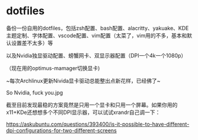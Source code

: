 # dotfiles

备份一份自用的dotfiles，包括zsh配置、bash配置、alacritty、yakuake、KDE主题定制、字体配置、vscode配置、vim配置（太菜了，vim用的不多，基本和默认设置差不太多）等

以及Nvidia独显驱动配置、螃蟹网卡、双显示器配置（DPI一个4k一个1080p）

（现在用的optimus-mamager切换显卡)

~每次Archlinux更新Nivida显卡驱动总能整出点新花样，已经佛了~

So Nvidia, fuck you.jpg

截至目前发现最稳的方案竟然是只用一个显卡和只用一个屏幕。如果你用的x11+KDe还想想多个不同DPI显示器，可以试试xrandr自己调一下：

https://askubuntu.com/questions/393400/is-it-possible-to-have-different-dpi-configurations-for-two-different-screens

<!-- 曾经试过stow和yadm, 后来发现还是纯手动复制粘贴比较合适，又回到了最蠢的办法。 -->

